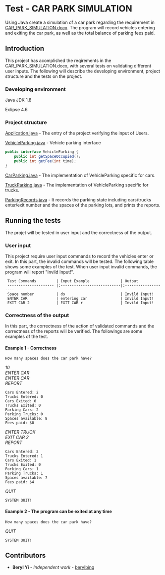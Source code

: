 # Test - CAR PARK SIMULATION

Using Java create a simulation of a car park regarding the requirement in [CAR_PARK_SIMULATION.docx](https://github.com/berylbing/Interview-Test/blob/master/CAR_PARK_SIMULATION.docx). The program will record vehicles entering and exiting the car park, as well as the total balance of parking fees paid.

## Introduction

This project has acomplished the reqirements in the CAR_PARK_SIMULATION.docx, with several tests on validating different user inputs. The following will describe the developing environment, project structure and the tests on the project.

### Developing environment

Java JDK 1.8

Eclipse 4.6

### Project structure

[Application.java](https://github.com/berylbing/Interview-Test/blob/master/ParkingSimulation/src/org/berylbing/parking/Application.java) - The entry of the project verifying the input of Users.

[VehicleParking.java](https://github.com/berylbing/Interview-Test/blob/master/ParkingSimulation/src/org/berylbing/parking/VehicleParking.java) - Vehicle parking interface

```java
public interface VehicleParking {
	public int getSpaceOccupied();
	public int getFee(int time);
}
```

[CarParking.java](https://github.com/berylbing/Interview-Test/blob/master/ParkingSimulation/src/org/berylbing/parking/CarParking.java) - The implementation of VehicleParking specific for cars.

[TruckParking.java](https://github.com/berylbing/Interview-Test/blob/master/ParkingSimulation/src/org/berylbing/parking/TruckParking.java) - The implementation of VehicleParking specific for trucks.

[ParkingRecords.java](https://github.com/berylbing/Interview-Test/blob/master/ParkingSimulation/src/org/berylbing/parking/ParkingRecords.java) - It records the parking state including cars/trucks enter/exit number and the spaces of the parking lots, and prints the reports.

## Running the tests

The projet will be tested in user input and the correctness of the output.

### User input 

This project require user input commands to record the vehicles enter or exit. In this part, the invalid commands will be tested. 
The following table shows some examples of the test. When user input invalid commands, the program will report "Invild Input!".

     Test Commands         | Input Example              | Output
     --------------------- |:---------------------------|:--------------------
     Space number          | ds                         | Invild Input!
     ENTER CAR             | entering car               | Invild Input!
     EXIT CAR 2            | EXIT CAR r                 | Invild Input!

### Correctness of the output

In this part, the correctness of the action of validated commands and the correctness of the reports will be verified.
The followings are some examples of the test.

#### Example 1 - Correctness
```
How many spaces does the car park have?  
```
_10_  
_ENTER CAR_  
_ENTER CAR_  
_REPORT_  
```
Cars Entered: 2
Trucks Entered: 0
Cars Exited: 0
Trucks Exited: 0
Parking Cars: 2
Parking Trucks: 0
Spaces available: 8
Fees paid: $0
```
_ENTER TRUCK_  
_EXIT CAR 2_  
_REPORT_  
```
Cars Entered: 2  
Trucks Entered: 1  
Cars Exited: 1  
Trucks Exited: 0  
Parking Cars: 1  
Parking Trucks: 1  
Spaces available: 7  
Fees paid: $4  
```
_QUIT_  
```
SYSTEM QUIT!  
```

#### Example 2 - The program can be exited at any time

```
How many spaces does the car park have?  
```
_QUIT_  
```
SYSTEM QUIT!  
```


## Contributors

* **Beryl Yi** - *Independent work* - [berylbing](https://github.com/berylbing)


